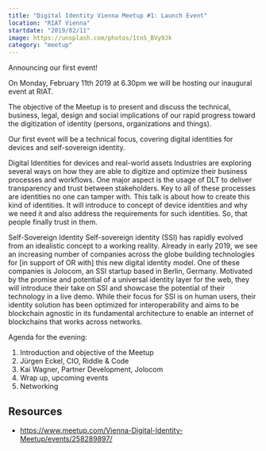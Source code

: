```yaml
---
title: "Digital Identity Vienna Meetup #1: Launch Event"
location: "RIAT Vienna"
startdate: "2019/02/11"
image: https://unsplash.com/photos/1tnS_BVy9Jk
category: "meetup"
---
```


Announcing our first event!

On Monday, February 11th 2019 at 6.30pm we will be hosting our inaugural event at RIAT.

The objective of the Meetup is to present and discuss the technical, business, legal, design and social implications of our rapid progress toward the digitization of identity (persons, organizations and things).

Our first event will be a technical focus, covering digital identities for devices and self-sovereign identity.

Digital Identities for devices and real-world assets
Industries are exploring several ways on how they are able to digitize and optimize their business processes and workflows. One major aspect is the usage of DLT to deliver transparency and trust between stakeholders. Key to all of these processes are identities no one can tamper with. This talk is about how to create this kind of identities. It will introduce to concept of device identities and why we need it and also address the requirements for such identities. So, that people finally trust in them.

Self-Sovereign Identity
Self-sovereign identity (SSI) has rapidly evolved from an idealistic concept to a working reality. Already in early 2019, we see an increasing number of companies across the globe building technologies for [in support of OR with] this new digital identity model. One of these companies is Jolocom, an SSI startup based in Berlin, Germany. Motivated by the promise and potential of a universal identity layer for the web, they will introduce their take on SSI and showcase the potential of their technology in a live demo. While their focus for SSI is on human users, their identity solution has been optimized for interoperability and aims to be blockchain agnostic in its fundamental architecture to enable an internet of blockchains that works across networks.

Agenda for the evening:

1. Introduction and objective of the Meetup
2. Jürgen Eckel, CIO, Riddle & Code
3. Kai Wagner, Partner Development, Jolocom
4. Wrap up, upcoming events
5. Networking

## Resources
* https://www.meetup.com/Vienna-Digital-Identity-Meetup/events/258289897/
